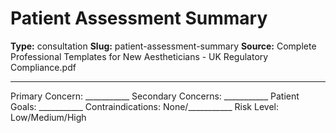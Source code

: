 # Patient Assessment Summary

**Type:** consultation
**Slug:** patient-assessment-summary
**Source:** Complete Professional Templates for New Aestheticians - UK Regulatory Compliance.pdf

---

Primary Concern: ___________ Secondary Concerns: ___________ Patient Goals: ___________
Contraindications: None/___________ Risk Level: Low/Medium/High